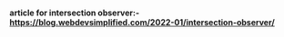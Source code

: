 #### article for intersection observer:-  https://blog.webdevsimplified.com/2022-01/intersection-observer/